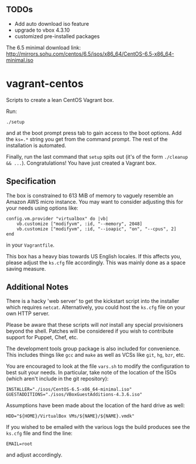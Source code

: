 
TODOs
-----

* Add auto download iso feature
* upgrade to vbox 4.3.10
* customized pre-installed packages

The 6.5 minimal download link:
http://mirrors.sohu.com/centos/6.5/isos/x86_64/CentOS-6.5-x86_64-minimal.iso


vagrant-centos
==============

Scripts to create a lean CentOS Vagrant box.

Run:

    ./setup

and at the boot prompt press tab to gain access to the boot options.
Add the `ks=.*` string you get from the command prompt. The rest of
the installation is automated.

Finally, run the last command that `setup` spits out (it's of the
form `./cleanup && ...`). Congratulations! You have just created a
Vagrant box.


Specification
-------------

The box is constrained to 613 MiB of memory to vaguely resemble an
Amazon AWS micro instance. You may want to consider adjusting this
for your needs using options like:

    config.vm.provider "virtualbox" do |vb|
        vb.customize ["modifyvm", :id, "--memory", 2048]
        vb.customize ["modifyvm", :id, "--ioapic", "on", "--cpus", 2]
    end

in your `Vagrantfile`.

This box has a heavy bias towards US English locales. If this
affects you, please adjust the `ks.cfg` file accordingly. This was
mainly done as a space saving measure.


Additional Notes
----------------

There is a hacky 'web server' to get the kickstart script into the
installer which requires `netcat`. Alternatively, you could host the
`ks.cfg` file on your own HTTP server.

Please be aware that these scripts will *not* install any special
provisioners beyond the shell. Patches will be considered if you
wish to contribute support for Puppet, Chef, etc.

The development tools group package is also included for
convenience. This includes things like `gcc` and `make` as well as
VCSs like `git`, `hg`, `bzr`, etc.

You are encouraged to look at the file `vars.sh` to modify the
configuration to best suit your needs. In particular, take note
of the location of the ISOs (which aren't include in the git
repository):

    INSTALLER="./isos/CentOS-6.5-x86_64-minimal.iso"
    GUESTADDITIONS="./isos/VBoxGuestAdditions-4.3.6.iso"

Assumptions have been made about the location of the hard drive as
well:

    HDD="${HOME}/VirtualBox VMs/${NAME}/${NAME}.vmdk"

If you wished to be emailed with the various logs the build produces
see the `ks.cfg` file and find the line:

    EMAIL=root

and adjust accordingly.

